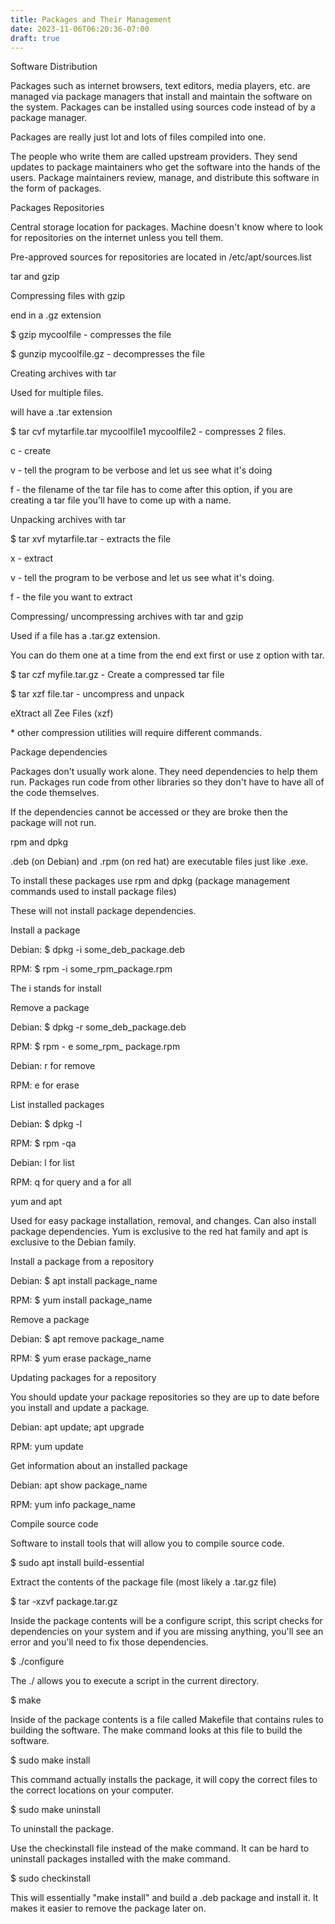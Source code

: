 ```yaml
---
title: Packages and Their Management
date: 2023-11-06T06:20:36-07:00
draft: true
---
```

Software Distribution

Packages such as internet browsers, text editors, media players, etc. are  managed via package managers that install and maintain the software on the system. Packages can be installed using sources code instead of by a package manager.

Packages are really just lot and lots of files compiled into one.

The people who write them are called upstream providers. They send updates to package maintainers who get the software into the hands of the users. Package maintainers review, manage, and distribute this software in the form of packages.

Packages Repositories

Central storage location for packages. Machine doesn't know where to look for repositories on the internet unless you tell them.

Pre-approved sources for repositories are located in /etc/apt/sources.list

tar and gzip

Compressing files with gzip

end in a .gz extension

$ gzip mycoolfile - compresses the file

$ gunzip mycoolfile.gz - decompresses the file

Creating archives with tar

Used for multiple files.

will have a .tar extension

$ tar cvf mytarfile.tar mycoolfile1 mycoolfile2 - compresses 2 files.

c - create

v - tell the program to be verbose and let us see what it's doing

f - the filename of the tar file has to come after this option, if you are creating a tar file you'll have to come up with a name.

Unpacking archives with tar

$ tar xvf mytarfile.tar - extracts the file

x - extract

v - tell the program to be verbose and let us see what it's doing.

f - the file you want to extract

Compressing/ uncompressing archives with tar and gzip

Used if a file has a .tar.gz extension.

You can do them one at a time from the end ext first or use z option with tar.

$ tar czf myfile.tar.gz - Create a compressed tar file

$ tar xzf file.tar - uncompress and unpack

eXtract all Zee Files (xzf)

\* other compression utilities will require different commands.

Package dependencies

Packages don't usually work alone. They need dependencies to help them run. Packages run code from other libraries so they don't have to have all of the code themselves.

If the dependencies cannot be accessed or they are broke then the package will not run.

rpm and dpkg

.deb (on Debian) and .rpm (on red hat) are executable files just like .exe.

To install these packages use rpm and dpkg (package management commands used to install package files)

These will not install package dependencies.

Install a package

Debian: $ dpkg -i some\_deb\_package.deb

RPM: $ rpm -i some\_rpm\_package.rpm

The i stands for install

Remove a package

Debian: $ dpkg -r some\_deb\_package.deb

RPM: $ rpm - e some\_rpm\_ package.rpm

Debian: r for remove

RPM: e for erase

List installed packages

Debian: $ dpkg -l

RPM: $ rpm -qa

Debian: l for list

RPM: q for query and a for all

yum and apt

Used for easy package installation, removal, and changes. Can also install package dependencies. Yum is exclusive to the red hat family and apt is exclusive to the Debian family.

Install a package from a repository

Debian: $ apt install package_name

RPM: $ yum install package_name

Remove a package

Debian: $ apt remove package_name

RPM: $ yum erase package_name

Updating packages for a repository

You should update your package repositories so they are up to date before you install and update a package.

Debian: apt update; apt upgrade

RPM: yum update

Get information about an installed package

Debian: apt show package_name

RPM: yum info package_name

Compile source code

Software to install tools that will allow you to compile source code.

$ sudo apt install build-essential

Extract the contents of the package file (most likely a .tar.gz file)

$ tar -xzvf package.tar.gz

Inside the package contents will be a configure script, this script checks for dependencies on your system and if you are missing anything, you'll see an error and you'll need to fix those dependencies.

$ ./configure

The ./ allows you to execute a script in the current directory.

$ make

Inside of the package contents is a file called Makefile that contains rules to building the software. The make command looks at this file to build the software.

$ sudo make install

This command actually installs the package, it will copy the correct files to the correct locations on your computer.

$ sudo make uninstall

To uninstall the package.

Use the checkinstall file instead of the make command. It can be hard to uninstall packages installed with the make command.

$ sudo checkinstall

This will essentially "make install" and build a .deb package and install it. It makes it easier to remove the package later on.
